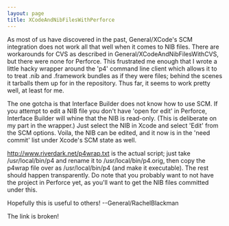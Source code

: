 ```yaml
---
layout: page
title: XCodeAndNibFilesWithPerforce
---
```


As most of us have discovered in the past, General/XCode's SCM integration does not work all that well when it comes to NIB files.  There are workarounds for CVS as described in General/XCodeAndNibFilesWithCVS, but there were none for Perforce.  This frustrated me enough that I wrote a little hacky wrapper around the 'p4' command line client which allows it to to treat .nib and .framework bundles as if they were files; behind the scenes it tarballs them up for in the repository.  Thus far, it seems to work pretty well, at least for me.

The one gotcha is that Interface Builder does not know how to use SCM.  If you attempt to edit a NIB file you don't have 'open for edit' in Perforce, Interface Builder will whine that the NIB is read-only.  (This is deliberate on my part in the wrapper.)  Just select the NIB in Xcode and select 'Edit' from the SCM options.  Voila, the NIB can be edited, and it now is in the 'need commit' list under Xcode's SCM state as well.

http://www.riverdark.net/p4wrap.txt is the actual script; just take /usr/local/bin/p4 and rename it to /usr/local/bin/p4.orig, then copy the p4wrap file over as /usr/local/bin/p4 (and make it executable).  The rest should happen transparently.  Do note that you probably want to not have the project in Perforce yet, as you'll want to get the NIB files committed under this.

Hopefully this is useful to others!
    --General/RachelBlackman

The link is broken!
